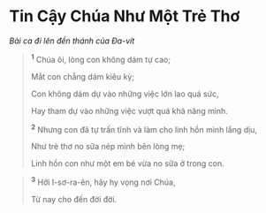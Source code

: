 # Tin Cậy Chúa Như Một Trẻ Thơ
*Bài ca đi lên đền thánh của Ða-vít*

> <sup><b>1</b></sup> Chúa ôi, lòng con không dám tự cao;
> 
> Mắt con chẳng dám kiêu kỳ;
> 
> Con không dám dự vào những việc lớn lao quá sức,
> 
> Hay tham dự vào những việc vượt quá khả năng mình.
> 
> <sup><b>2</b></sup> Nhưng con đã tự trấn tĩnh và làm cho linh hồn mình lắng dịu,
> 
> Như trẻ thơ no sữa nép mình bên lòng mẹ;
> 
> Linh hồn con như một em bé vừa no sữa ở trong con.
>


> <sup><b>3</b></sup> Hỡi I-sơ-ra-ên, hãy hy vọng nơi Chúa,
> 
> Từ nay cho đến đời đời.
>